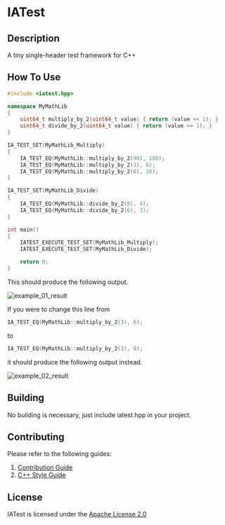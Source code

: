 # IATest

## Description

A tiny single-header test framework for C++

## How To Use

```cpp
#include <iatest.hpp>

namespace MyMathLib
{
    uint64_t multiply_by_2(uint64_t value) { return (value << 1); }
    uint64_t divide_by_2(uint64_t value) { return (value >> 1); }
}

IA_TEST_SET(MyMathLib_Multiply)
{
    IA_TEST_EQ(MyMathLib::multiply_by_2(90), 180);
    IA_TEST_EQ(MyMathLib::multiply_by_2(3), 6);
    IA_TEST_EQ(MyMathLib::multiply_by_2(8), 16);
}

IA_TEST_SET(MyMathLib_Divide)
{
    IA_TEST_EQ(MyMathLib::divide_by_2(8), 4);
    IA_TEST_EQ(MyMathLib::divide_by_2(6), 3);
}

int main()
{
    IATEST_EXECUTE_TEST_SET(MyMathLib_Multiply);
    IATEST_EXECUTE_TEST_SET(MyMathLib_Divide);

    return 0;
}
```

This should produce the following output.

![example_01_result](https://i-a-s.lk/res/git/iatest/images/example_01_result.png?)

If you were to change this line from
```cpp
IA_TEST_EQ(MyMathLib::multiply_by_2(3), 6);
```
to
```cpp
IA_TEST_EQ(MyMathLib::multiply_by_2(3), 8);
```
it should produce the following output instead.

![example_02_result](https://i-a-s.lk/res/git/iatest/images/example_02_result.png?)

## Building

No building is necessary, just include iatest.hpp in your project.

## Contributing

Please refer to the following guides:

1) [Contribution Guide](https://i-a-s.lk/documents/contributing/contribution_guide/)
2) [C++ Style Guide](https://i-a-s.lk/documents/contributing/style_guide_cpp/)

## License

IATest is licensed under the [Apache License 2.0](http://www.apache.org/licenses/LICENSE-2.0)

